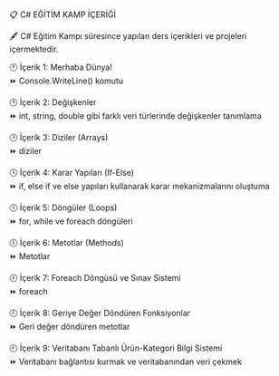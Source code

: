 📋 C# EĞİTİM KAMP İÇERİĞİ

🖋 C# Eğitim Kampı süresince yapılan ders içerikleri ve projeleri içermektedir.

🕐 İçerik 1: Merhaba Dünya!  
⏩ Console.WriteLine() komutu

🕑 İçerik 2: Değişkenler  
⏩ int, string, double gibi farklı veri türlerinde değişkenler tanımlama

🕒 İçerik 3: Diziler (Arrays)  
⏩ diziler

🕓 İçerik 4: Karar Yapıları (If-Else)  
⏩ if, else if ve else yapıları kullanarak karar mekanizmalarını oluştuma

🕔 İçerik 5: Döngüler (Loops)  
⏩ for, while ve foreach döngüleri

🕕 İçerik 6: Metotlar (Methods)  
⏩ Metotlar

🕖 İçerik 7: Foreach Döngüsü ve Sınav Sistemi  
⏩ foreach

🕗 İçerik 8: Geriye Değer Döndüren Fonksiyonlar  
⏩ Geri değer döndüren metotlar

🕘 İçerik 9: Veritabanı Tabanlı Ürün-Kategori Bilgi Sistemi  
⏩ Veritabanı bağlantısı kurmak ve veritabanından veri çekmek
